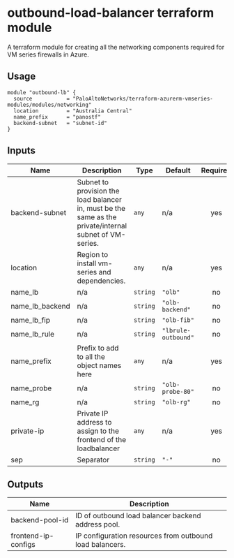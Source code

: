 outbound-load-balancer terraform module
===========

A terraform module for creating all the networking components required for VM series firewalls in Azure.

Usage
-----

```hcl
module "outbound-lb" {
  source           = "PaloAltoNetworks/terraform-azurerm-vmseries-modules/modules/networking"
  location         = "Australia Central"
  name_prefix      = "panostf"
  backend-subnet   = "subnet-id"
}
```

## Inputs

| Name | Description | Type | Default | Required |
|------|-------------|------|---------|:--------:|
| backend-subnet | Subnet to provision the load balancer in, must be the same as the private/internal subnet of VM-series. | `any` | n/a | yes |
| location | Region to install vm-series and dependencies. | `any` | n/a | yes |
| name\_lb | n/a | `string` | `"olb"` | no |
| name\_lb\_backend | n/a | `string` | `"olb-backend"` | no |
| name\_lb\_fip | n/a | `string` | `"olb-fib"` | no |
| name\_lb\_rule | n/a | `string` | `"lbrule-outbound"` | no |
| name\_prefix | Prefix to add to all the object names here | `any` | n/a | yes |
| name\_probe | n/a | `string` | `"olb-probe-80"` | no |
| name\_rg | n/a | `string` | `"olb-rg"` | no |
| private-ip | Private IP address to assign to the frontend of the loadbalancer | `any` | n/a | yes |
| sep | Separator | `string` | `"-"` | no |

## Outputs

| Name | Description |
|------|-------------|
| backend-pool-id | ID of outbound load balancer backend address pool. |
| frontend-ip-configs | IP configuration resources from outbound load balancers. |
